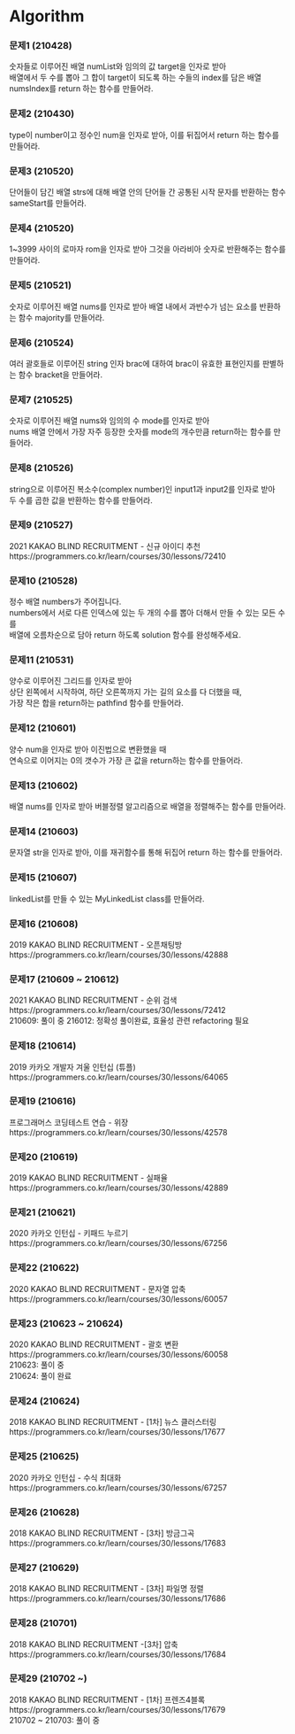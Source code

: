 # Algorithm

<h3>문제1 (210428)</h3>
숫자들로 이루어진 배열 numList와 임의의 값 target을 인자로 받아<br/>
배열에서 두 수를 뽑아 그 합이 target이 되도록 하는 수들의 index를 담은 배열 numsIndex를 return 하는 함수를 만들어라.

<h3>문제2 (210430)</h3>
type이 number이고 정수인 num을 인자로 받아, 이를 뒤집어서 return 하는 함수를 만들어라.

<h3>문제3 (210520)</h3>
단어들이 담긴 배열 strs에 대해 배열 안의 단어들 간 공통된 시작 문자를 반환하는 함수 sameStart를 만들어라.

<h3>문제4 (210520)</h3>
1~3999 사이의 로마자 rom을 인자로 받아 그것을 아라비아 숫자로 반환해주는 함수를 만들어라.

<h3>문제5 (210521)</h3>
숫자로 이루어진 배열 nums를 인자로 받아 배열 내에서 과반수가 넘는 요소를 반환하는 함수 majority를 만들어라.

<h3>문제6 (210524)</h3>
여러 괄호들로 이루어진 string 인자 brac에 대하여 brac이 유효한 표현인지를 판별하는 함수 bracket을 만들어라.

<h3>문제7 (210525)</h3>
숫자로 이루어진 배열 nums와 임의의 수 mode를 인자로 받아<br/>
nums 배열 안에서 가장 자주 등장한 숫자를 mode의 개수만큼 return하는 함수를 만들어라.

<h3>문제8 (210526)</h3>
string으로 이루어진 복소수(complex number)인 input1과 input2를 인자로 받아<br/>
두 수를 곱한 값을 반환하는 함수를 만들어라.

<h3>문제9 (210527)</h3>
2021 KAKAO BLIND RECRUITMENT - 신규 아이디 추천 <br/>
https://programmers.co.kr/learn/courses/30/lessons/72410

<h3>문제10 (210528)</h3>
정수 배열 numbers가 주어집니다. <br/>
numbers에서 서로 다른 인덱스에 있는 두 개의 수를 뽑아 더해서 만들 수 있는 모든 수를<br/>
배열에 오름차순으로 담아 return 하도록 solution 함수를 완성해주세요.

<h3>문제11 (210531)</h3>
양수로 이루어진 그리드를 인자로 받아<br/>
상단 왼쪽에서 시작하여, 하단 오른쪽까지 가는 길의 요소를 다 더했을 때,<br/>
가장 작은 합을 return하는 pathfind 함수를 만들어라.

<h3>문제12 (210601)</h3>
양수 num을 인자로 받아 이진법으로 변환했을 때<br/>
연속으로 이어지는 0의 갯수가 가장 큰 값을 return하는 함수를 만들어라.

<h3>문제13 (210602)</h3>
배열 nums를 인자로 받아 버블정렬 알고리즘으로 배열을 정렬해주는 함수를 만들어라.<br/>

<h3>문제14 (210603)</h3>
문자열 str을 인자로 받아, 이를 재귀함수를 통해 뒤집어 return 하는 함수를 만들어라.

<h3>문제15 (210607)</h3>
linkedList를 만들 수 있는 MyLinkedList class를 만들어라.

<h3>문제16 (210608)</h3>
2019 KAKAO BLIND RECRUITMENT - 오픈채팅방 <br />
https://programmers.co.kr/learn/courses/30/lessons/42888

<h3>문제17 (210609 ~ 210612) </h3>
2021 KAKAO BLIND RECRUITMENT - 순위 검색 <br />
https://programmers.co.kr/learn/courses/30/lessons/72412<br />
210609: 풀이 중
216012: 정확성 풀이완료, 효율성 관련 refactoring 필요

<h3>문제18 (210614) </h3>
2019 카카오 개발자 겨울 인턴십 (튜플) <br />
https://programmers.co.kr/learn/courses/30/lessons/64065

<h3>문제19 (210616) </h3>
프로그래머스 코딩테스트 연습 - 위장 <br />
https://programmers.co.kr/learn/courses/30/lessons/42578

<h3>문제20 (210619) </h3>
2019 KAKAO BLIND RECRUITMENT - 실패율<br />
https://programmers.co.kr/learn/courses/30/lessons/42889

<h3>문제21 (210621) </h3>
2020 카카오 인턴십 - 키패드 누르기 <br />
https://programmers.co.kr/learn/courses/30/lessons/67256

<h3>문제22 (210622) </h3>
2020 KAKAO BLIND RECRUITMENT - 문자열 압축 <br />
https://programmers.co.kr/learn/courses/30/lessons/60057

<h3>문제23 (210623 ~ 210624)</h3>
2020 KAKAO BLIND RECRUITMENT - 괄호 변환 <br />
https://programmers.co.kr/learn/courses/30/lessons/60058 <br />
210623: 풀이 중 <br />
210624: 풀이 완료

<h3>문제24 (210624)</h3>
2018 KAKAO BLIND RECRUITMENT - [1차] 뉴스 클러스터링 <br />
https://programmers.co.kr/learn/courses/30/lessons/17677

<h3>문제25 (210625)</h3>
2020 카카오 인턴십 - 수식 최대화 <br />
https://programmers.co.kr/learn/courses/30/lessons/67257

<h3>문제26 (210628)</h3>
2018 KAKAO BLIND RECRUITMENT - [3차] 방금그곡 <br />
https://programmers.co.kr/learn/courses/30/lessons/17683

<h3>문제27 (210629)</h3>
2018 KAKAO BLIND RECRUITMENT - [3차] 파일명 정렬 <br />
https://programmers.co.kr/learn/courses/30/lessons/17686

<h3>문제28 (210701)</h3>
2018 KAKAO BLIND RECRUITMENT -[3차] 압축 <br />
https://programmers.co.kr/learn/courses/30/lessons/17684

<h3>문제29 (210702 ~)</h3>
2018 KAKAO BLIND RECRUITMENT - [1차] 프렌즈4블록 <br />
https://programmers.co.kr/learn/courses/30/lessons/17679 <br />
210702 ~ 210703: 풀이 중 <br />

